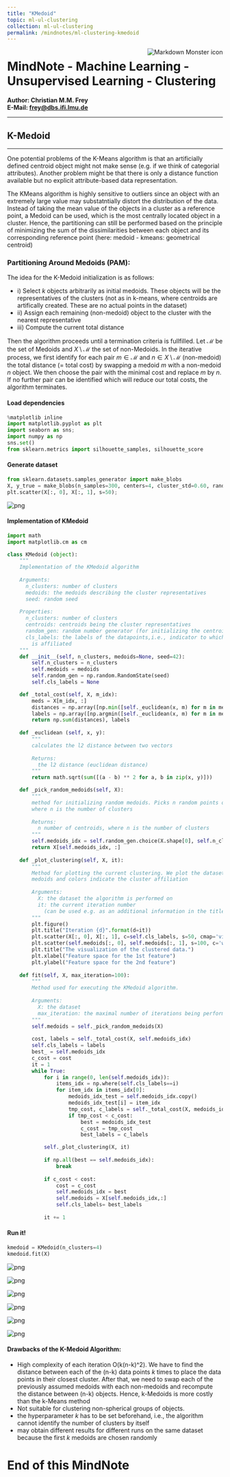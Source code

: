 ```yaml
---
title: "KMedoid"
topic: ml-ul-clustering
collection: ml-ul-clustering
permalink: /mindnotes/ml-clustering-kmedoid
---
```



<img src="logo_cmmf.png"
     alt="Markdown Monster icon"
     style="float: right" />
# MindNote - Machine Learning - Unsupervised Learning - Clustering

**Author: Christian M.M. Frey**  
**E-Mail: <frey@dbs.ifi.lmu.de>**

---

## K-Medoid
---

One potential problems of the K-Means algorithm is that an artificially defined centroid object might not make sense (e.g. if we think of categorial attributes). Another problem might be that there is only a distance function available but no explicit attribute-based data representation. 

The KMeans algorithm is highly sensitive to outliers since an object with an extremely large value may substatntially distort the distribution of the data. Instead of taking the mean value of the objects in a cluster as a reference point, a Medoid can be used, which is the most centrally located object in a cluster. Hence, the partitioning can still be performed based on the principle of minimizing the sum of the dissimilarities between each object and its corresponding reference point (here: medoid - kmeans: geometrical centroid)

### Partitioning Around Medoids (PAM):
The idea for the K-Medoid initialization is as follows:
* i) Select $k$ objects arbitrarily as initial medoids. These objects will be the representatives of the clusters (not as in k-means, where centroids are artifically created. These are no actual points in the dataset)
* ii) Assign each remaining (non-medoid) object to the cluster with the nearest representative
* iii) Compute the current total distance

Then the algorithm proceeds until a termination criteria is fullfilled. Let $\mathcal{M}$ be the set of Medoids and $X \setminus \mathcal{M}$ the set of non-Medoids. In the iterative process, we first identify for each pair $m \in \mathcal{M}$ and $n \in X \setminus \mathcal{M}$ (non-medoid) the total distance (= total cost) by swapping a medoid $m$ with a non-medoid $n$ object. We then choose the pair with the minimal cost and replace $m$ by $n$. If no further pair can be identified which will reduce our total costs, the algorithm terminates.

#### Load dependencies


```python
%matplotlib inline
import matplotlib.pyplot as plt
import seaborn as sns;
import numpy as np
sns.set()
from sklearn.metrics import silhouette_samples, silhouette_score
```

#### Generate dataset


```python
from sklearn.datasets.samples_generator import make_blobs
X, y_true = make_blobs(n_samples=300, centers=4, cluster_std=0.60, random_state=0)
plt.scatter(X[:, 0], X[:, 1], s=50);
```


![png](img/ml-ul-clustering-kmedoid/output_5_0.png)


#### Implementation of KMedoid


```python
import math
import matplotlib.cm as cm

class KMedoid (object):
    """
    Implementation of the KMedoid algorithm
    
    Arguments:
      n_clusters: number of clusters 
      medoids: the medoids describing the cluster representatives
      seed: random seed
      
    Properties: 
      n_clusters: number of clusters
      centroids: centroids being the cluster representatives
      random_gen: random number generator (for initializing the centroids)
      cls_labels: the labels of the datapoints,i.e., indicator to which cluster a point
        is affiliated
    """
    def __init__(self, n_clusters, medoids=None, seed=42):
        self.n_clusters = n_clusters
        self.medoids = medoids
        self.random_gen = np.random.RandomState(seed)
        self.cls_labels = None

    def _total_cost(self, X, m_idx):
        meds = X[m_idx, :]
        distances = np.array([np.min([self._euclidean(x, m) for m in meds]) for x in X])
        labels = np.array([np.argmin([self._euclidean(x, m) for m in meds]) for x in X])
        return np.sum(distances), labels
        
    def _euclidean (self, x, y):
        """
        calculates the l2 distance between two vectors
        
        Returns: 
          the l2 distance (euclidean distance)        
        """
        return math.sqrt(sum([(a - b) ** 2 for a, b in zip(x, y)]))

    def _pick_random_medoids(self, X):
        """
        method for initializing random medoids. Picks n random points out of the dataset,
        where n is the number of clusters
        
        Returns:
          n number of centroids, where n is the number of clusters 
        """  
        self.medoids_idx = self.random_gen.choice(X.shape[0], self.n_clusters, replace=False)
        return X[self.medoids_idx, :]
    
    def _plot_clustering(self, X, it): 
        """
        Method for plotting the current clustering. We plot the dataset, the current
        medoids and colors indicate the cluster affiliation
        
        Arguments:
          X: the dataset the algorithm is performed on
          it: the current iteration number 
            (can be used e.g. as an additional information in the title)
        """ 
        plt.figure()
        plt.title("Iteration {d}".format(d=it))
        plt.scatter(X[:, 0], X[:, 1], c=self.cls_labels, s=50, cmap='viridis');
        plt.scatter(self.medoids[:, 0], self.medoids[:, 1], s=100, c='w', edgecolor="red")
        plt.title("The visualization of the clustered data.")
        plt.xlabel("Feature space for the 1st feature")
        plt.ylabel("Feature space for the 2nd feature")
    
    def fit(self, X, max_iteration=100):
        """
        Method used for executing the KMedoid algorithm. 
        
        Arguments: 
          X: the dataset
          max_iteration: the maximal number of iterations being performed
        """    
        self.medoids = self._pick_random_medoids(X)
 
        cost, labels = self._total_cost(X, self.medoids_idx)
        self.cls_labels = labels
        best_ = self.medoids_idx
        c_cost = cost
        it = 1
        while True:
            for i in range(0, len(self.medoids_idx)):
                items_idx = np.where(self.cls_labels==i)
                for item_idx in items_idx[0]:
                    medoids_idx_test = self.medoids_idx.copy()
                    medoids_idx_test[i] = item_idx
                    tmp_cost, c_labels = self._total_cost(X, medoids_idx_test)
                    if tmp_cost < c_cost:
                        best = medoids_idx_test
                        c_cost = tmp_cost
                        best_labels = c_labels

            self._plot_clustering(X, it)
            
            if np.all(best == self.medoids_idx):
                break
            
            if c_cost < cost:
                cost = c_cost
                self.medoids_idx = best
                self.medoids = X[self.medoids_idx,:]
                self.cls_labels= best_labels
                
            it += 1
```

#### Run it!


```python
kmedoid = KMedoid(n_clusters=4)
kmedoid.fit(X)
```


![png](img/ml-ul-clustering-kmedoid/output_9_0.png)



![png](img/ml-ul-clustering-kmedoid/output_9_1.png)



![png](img/ml-ul-clustering-kmedoid/output_9_2.png)



![png](img/ml-ul-clustering-kmedoid/output_9_3.png)



![png](img/ml-ul-clustering-kmedoid/output_9_4.png)



![png](img/ml-ul-clustering-kmedoid/output_9_5.png)


#### Drawbacks of the K-Medoid Algorithm:

* High complexity of each iteration O(k(n-k)^2). We have to find the distance between each of the (n-k) data points $k$ times to place the data points in their closest cluster. After that, we need to swap each of the previously assumed medoids with each non-medoids and recompute the distance between (n-k) objects. Hence, k-Medoids is more costly than the k-Means method
* Not suitable for clustering non-spherical groups of objects. 
* the hyperparameter $k$ has to be set beforehand, i.e., the algorithm cannot identify the number of clusters by itself 
* may obtain different results for different runs on the  same dataset because the first $k$ medoids are chosen randomly

# End of this MindNote
